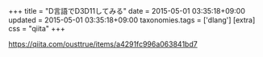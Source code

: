 +++
title = "D言語でD3D11してみる"
date = 2015-05-01 03:35:18+09:00
updated = 2015-05-01 03:35:18+09:00
taxonomies.tags = ['dlang']
[extra]
css = "qiita"
+++

<https://qiita.com/ousttrue/items/a4291fc996a063841bd7>

